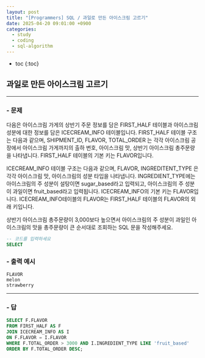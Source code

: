 ```yaml
---
layout: post
title: "[Programmers] SQL / 과일로 만든 아이스크림 고르기"
date: 2025-04-20 09:01:00 +0900
categories: 
  - study
  - coding
  - sql-algorithm
---
```


* toc
{:toc}

## 과일로 만든 아이스크림 고르기

---

### - 문제

다음은 아이스크림 가게의 상반기 주문 정보를 담은 FIRST_HALF 테이블과 아이스크림 성분에 대한 정보를 담은 ICECREAM_INFO 테이블입니다. FIRST_HALF 테이블 구조는 다음과 같으며, SHIPMENT_ID, FLAVOR, TOTAL_ORDER 는 각각 아이스크림 공장에서 아이스크림 가게까지의 출하 번호, 아이스크림 맛, 상반기 아이스크림 총주문량을 나타냅니다. FIRST_HALF 테이블의 기본 키는 FLAVOR입니다.

ICECREAM_INFO 테이블 구조는 다음과 같으며, FLAVOR, INGREDITENT_TYPE 은 각각 아이스크림 맛, 아이스크림의 성분 타입을 나타냅니다. INGREDIENT_TYPE에는 아이스크림의 주 성분이 설탕이면 sugar_based라고 입력되고, 아이스크림의 주 성분이 과일이면 fruit_based라고 입력됩니다. ICECREAM_INFO의 기본 키는 FLAVOR입니다. ICECREAM_INFO테이블의 FLAVOR는 FIRST_HALF 테이블의 FLAVOR의 외래 키입니다.

상반기 아이스크림 총주문량이 3,000보다 높으면서 아이스크림의 주 성분이 과일인 아이스크림의 맛을 총주문량이 큰 순서대로 조회하는 SQL 문을 작성해주세요.

```sql
-- 코드를 입력하세요
SELECT
```

### - 출력 예시

```
FLAVOR
melon
strawberry
```

<!-- >  -->

---

### - 답

```sql
SELECT F.FLAVOR 
FROM FIRST_HALF AS F 
JOIN ICECREAM_INFO AS I 
ON F.FLAVOR = I.FLAVOR
WHERE F.TOTAL_ORDER > 3000 AND I.INGREDIENT_TYPE LIKE 'fruit_based'
ORDER BY F.TOTAL_ORDER DESC;
```

<!--  -->
